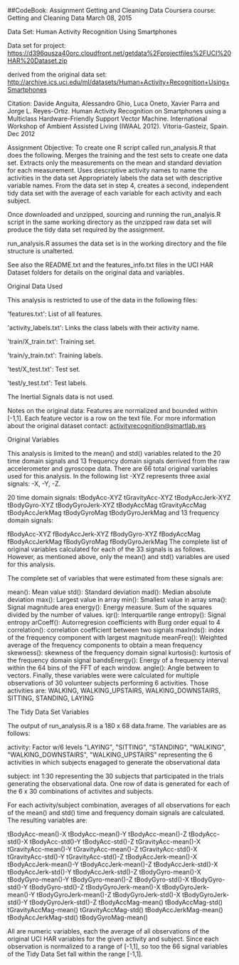 ##CodeBook: Assignment Getting and Cleaning Data
Coursera course: Getting and Cleaning Data March 08, 2015

Data Set: Human Activity Recognition Using Smartphones

Data set for project: https://d396qusza40orc.cloudfront.net/getdata%2Fprojectfiles%2FUCI%20HAR%20Dataset.zip

derived from the original data set: http://archive.ics.uci.edu/ml/datasets/Human+Activity+Recognition+Using+Smartphones

Citation: Davide Anguita, Alessandro Ghio, Luca Oneto, Xavier Parra and Jorge L. Reyes-Ortiz. Human Activity Recognition on Smartphones using a Multiclass Hardware-Friendly Support Vector Machine. International Workshop of Ambient Assisted Living (IWAAL 2012). Vitoria-Gasteiz, Spain. Dec 2012

Assignment Objective:
To create one R script called run_analysis.R that does the following. 
Merges the training and the test sets to create one data set.
Extracts only the measurements on the mean and standard deviation for each measurement. 
Uses descriptive activity names to name the activities in the data set
Appropriately labels the data set with descriptive variable names. 
From the data set in step 4, creates a second, independent tidy data set with the average of each variable for each activity and each subject.

Once downloaded and unzipped, sourcing and running the run_analyis.R script in the same working directory as the unzipped raw data set will produce the tidy data set required by the assignment.

run_analysis.R assumes the data set is in the working directory and the file structure is unalterted.

See also the README.txt and the features_info.txt files in the UCI HAR Dataset folders for details on the original data and variables.

Original Data Used

This analysis is restricted to use of the data in the following files:

'features.txt': List of all features.

'activity_labels.txt': Links the class labels with their activity name.

'train/X_train.txt': Training set.

'train/y_train.txt': Training labels.

'test/X_test.txt': Test set.

'test/y_test.txt': Test labels.

The Inertial Signals data is not used.

Notes on the original data:
Features are normalized and bounded within [-1,1].
Each feature vector is a row on the text file.
For more information about the original dataset contact: activityrecognition@smartlab.ws

Original Variables

This analysis is limited to the mean() and std() variables related to the 20 time domain signals and 13 frequency domain signals derrived from the raw accelerometer and gyroscope data. There are 66 total original variables used for this analysis. In the following list -XYZ represents three axial signals: -X, -Y, -Z.

20 time domain signals:
tBodyAcc-XYZ
tGravityAcc-XYZ
tBodyAccJerk-XYZ
tBodyGyro-XYZ
tBodyGyroJerk-XYZ
tBodyAccMag
tGravityAccMag
tBodyAccJerkMag
tBodyGyroMag
tBodyGyroJerkMag
and 13 frequency domain signals:

fBodyAcc-XYZ
fBodyAccJerk-XYZ
fBodyGyro-XYZ
fBodyAccMag
fBodyAccJerkMag
fBodyGyroMag
fBodyGyroJerkMag
The complete list of original variables calculated for each of the 33 signals is as follows. However, as mentioned above, only the mean() and std() variables are used for this analysis.

The complete set of variables that were estimated from these signals are:

mean(): Mean value
std(): Standard deviation
mad(): Median absolute deviation 
max(): Largest value in array
min(): Smallest value in array
sma(): Signal magnitude area
energy(): Energy measure. Sum of the squares divided by the number of values. 
iqr(): Interquartile range 
entropy(): Signal entropy
arCoeff(): Autorregresion coefficients with Burg order equal to 4
correlation(): correlation coefficient between two signals
maxInds(): index of the frequency component with largest magnitude
meanFreq(): Weighted average of the frequency components to obtain a mean frequency
skewness(): skewness of the frequency domain signal 
kurtosis(): kurtosis of the frequency domain signal 
bandsEnergy(): Energy of a frequency interval within the 64 bins of the FFT of each window.
angle(): Angle between to vectors.
Finally, these variables were were calculated for multiple observations of 30 volunteer subjects performing 6 activities. Those activities are: WALKING, WALKING_UPSTAIRS, WALKING_DOWNSTAIRS, SITTING, STANDING, LAYING

The Tidy Data Set Variables

The output of run_analysis.R is a 180 x 68 data.frame. The variables are as follows:

activity: Factor w/6 levels "LAYING", "SITTING", "STANDING", "WALKING", "WALKING_DOWNSTAIRS", "WALKING_UPSTAIRS" 
representing the 6 activities in which subjects enagaged to generate the observational data

subject: int 1:30
representing the 30 subjects that participated in the trials generating the observational data. One row of data is generated for each of the 6 x 30 combinations of activites and subjects.

For each activity/subject combination, averages of all observations for each of the mean() and std() time and frequency domain signals are calculated. The resulting variables are:

tBodyAcc-mean()-X
tBodyAcc-mean()-Y
tBodyAcc-mean()-Z
tBodyAcc-std()-X
tBodyAcc-std()-Y
tBodyAcc-std()-Z
tGravityAcc-mean()-X
tGravityAcc-mean()-Y
tGravityAcc-mean()-Z
tGravityAcc-std()-X
tGravityAcc-std()-Y
tGravityAcc-std()-Z
tBodyAccJerk-mean()-X
tBodyAccJerk-mean()-Y
tBodyAccJerk-mean()-Z
tBodyAccJerk-std()-X
tBodyAccJerk-std()-Y
tBodyAccJerk-std()-Z
tBodyGyro-mean()-X
tBodyGyro-mean()-Y
tBodyGyro-mean()-Z
tBodyGyro-std()-X
tBodyGyro-std()-Y
tBodyGyro-std()-Z
tBodyGyroJerk-mean()-X
tBodyGyroJerk-mean()-Y
tBodyGyroJerk-mean()-Z
tBodyGyroJerk-std()-X
tBodyGyroJerk-std()-Y
tBodyGyroJerk-std()-Z
tBodyAccMag-mean()
tBodyAccMag-std()
tGravityAccMag-mean()
tGravityAccMag-std()
tBodyAccJerkMag-mean()
tBodyAccJerkMag-std()
tBodyGyroMag-mean()

All are numeric variables, each the average of all observations of the original UCI HAR variables for the given activity and subject. Since each observation is normalized to a range of [-1,1], so too the 66 signal variables of the Tidy Data Set fall within the range [-1,1].


